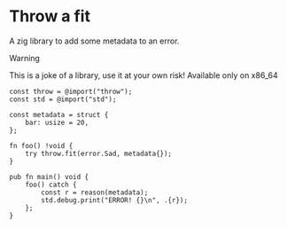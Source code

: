 # Throw a fit

A zig library to add some metadata to an error. 

>[!warning]
>This is a joke of a library, use it at your own risk!
>Available only on x86_64

```zig
const throw = @import("throw");
const std = @import("std");

const metadata = struct {
	bar: usize = 20,
};

fn foo() !void {
	try throw.fit(error.Sad, metadata{});
}

pub fn main() void {
	foo() catch {
		const r = reason(metadata);
		std.debug.print("ERROR! {}\n", .{r});
	};
}

```
